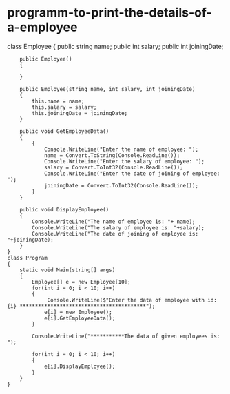 # programm-to-print-the-details-of-a-employee
 class Employee
    {
        public string name;
        public int salary;
        public int joiningDate;




        public Employee()
        {

        }

        public Employee(string name, int salary, int joiningDate)
        {
            this.name = name;
            this.salary = salary;
            this.joiningDate = joiningDate;
        }

        public void GetEmployeeData()
        {
            {
                Console.WriteLine("Enter the name of employee: ");
                name = Convert.ToString(Console.ReadLine());
                Console.WriteLine("Enter the salary of employee: ");
                salary = Convert.ToInt32(Console.ReadLine());
                Console.WriteLine("Enter the date of joining of employee: ");
                joiningDate = Convert.ToInt32(Console.ReadLine());
            }
        }

        public void DisplayEmployee()
        {
            Console.WriteLine("The name of employee is: "+ name);
            Console.WriteLine("The salary of employee is: "+salary);
            Console.WriteLine("The date of joining of employee is: "+joiningDate);
        }
    }
    class Program
    {
        static void Main(string[] args)
        {
            Employee[] e = new Employee[10];
            for(int i = 0; i < 10; i++)
            {
                 Console.WriteLine($"Enter the data of employee with id: {i} *****************************************");
                e[i] = new Employee();
                e[i].GetEmployeeData();
            }

            Console.WriteLine("***********The data of given employees is: ");

            for(int i = 0; i < 10; i++)
            {
                e[i].DisplayEmployee();
            }
        }
    }
